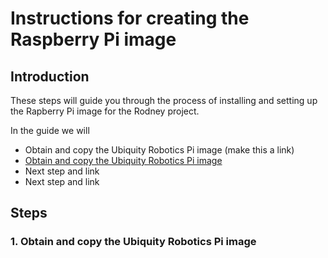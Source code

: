 # Instructions for creating the Raspberry Pi image
## Introduction
These steps will guide you through the process of installing and setting up the Rapberry Pi image for the Rodney project.

In the guide we will
* Obtain and copy the Ubiquity Robotics Pi image (make this a link)
* [ Obtain and copy the Ubiquity Robotics Pi image](https://github.com/phopley/rodney-project/pi%20Image#1-update-the-raspberry-pi)
* Next step and link
* Next step and link

## Steps
### 1. Obtain and copy the Ubiquity Robotics Pi image
